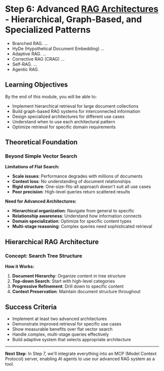 # Step 6: Advanced [RAG Architectures](https://humanloop.com/blog/rag-architectures) - Hierarchical, Graph-Based, and Specialized Patterns

- Branched RAG. ...
- HyDe (Hypothetical Document Embedding) ...
- Adaptive RAG. ...
- Corrective RAG (CRAG) ...
- Self-RAG. ...
- Agentic RAG.

## Learning Objectives
By the end of this module, you will be able to:
- Implement hierarchical retrieval for large document collections
- Build graph-based RAG systems for interconnected information
- Design specialized architectures for different use cases
- Understand when to use each architectural pattern
- Optimize retrieval for specific domain requirements

## Theoretical Foundation

### Beyond Simple Vector Search

**Limitations of Flat Search:**
- **Scale issues**: Performance degrades with millions of documents
- **Context loss**: No understanding of document relationships
- **Rigid structure**: One-size-fits-all approach doesn't suit all use cases
- **Poor precision**: High-level queries return scattered results

**Need for Advanced Architectures:**
- **Hierarchical organization**: Navigate from general to specific
- **Relationship awareness**: Understand how information connects
- **Domain specialization**: Optimize for specific content types
- **Multi-stage reasoning**: Complex queries need sophisticated retrieval

## Hierarchical RAG Architecture

### Concept: Search Tree Structure

**How it Works:**
1. **Document Hierarchy**: Organize content in tree structure
2. **Top-down Search**: Start with high-level categories
3. **Progressive Refinement**: Drill down to specific content
4. **Context Preservation**: Maintain document structure throughout

## Success Criteria
- Implement at least two advanced architectures
- Demonstrate improved retrieval for specific use cases
- Show measurable benefits over flat vector search
- Handle complex, multi-stage queries effectively
- Build adaptive system that selects appropriate architecture

---

**Next Step**: In Step 7, we'll integrate everything into an MCP (Model Context Protocol) server, enabling AI agents to use our advanced RAG system as a tool.

